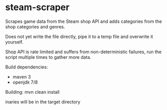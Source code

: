 # steam-scraper
Scrapes game data from the Steam shop API and adds categories from the shop categories and genres.

Does not yet write the file directly, pipe it to a temp file and overwrite it yourself.

Shop API is rate limited and suffers from non-deterministic failures, run the script multiple times to gather more data.


Build dependencies:
* maven 3
* openjdk 7/8

Building:
mvn clean install

inaries will be in the target directory
